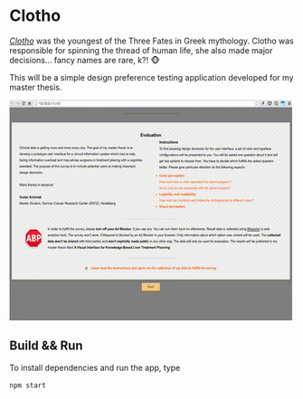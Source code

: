 # Clotho

*[Clotho](https://en.wikipedia.org/wiki/Clotho)* was the youngest of the Three Fates in Greek mythology. Clotho was responsible for spinning the thread of human life, she also made major decisions... fancy names are rare, k?! :monkey_face:

This will be a simple design preference testing application developed for my master thesis.

![Animated preview gif](preview.gif)

## Build && Run
To install dependencies and run the app, type

```
npm start
```
